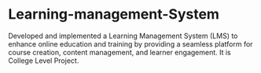 # Learning-management-System

Developed and implemented a Learning Management System (LMS) to enhance online education and training by providing a seamless platform for course creation, content management, and learner engagement.
It is College Level Project.
